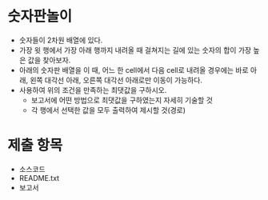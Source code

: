 # 숫자판놀이
- 숫자들이 2차원 배열에 있다.
- 가장 윗 행에서 가장 아래 행까지 내려올 때 걸쳐지는 길에 있는 숫자의 합이 가장 높은 값을 찾아보자.
- 아래의 숫자판 배열을 이 때, 어느 한 cell에서 다음 cell로 내려올 경우에는 바로 아래, 왼쪽 대각선 아래, 오른쪽 대각선 아래로만 이동이 가능하다.
- 사용하여 위의 조건을 만족하는 최댓값을 구하시오.
    - 보고서에 어떤 방법으로 최댓값을 구하였는지 자세히 기술할 것
    - 각 행에서 선택한 값을 모두 출력하여 제시할 것(경로)

# 제출 항목
- 소스코드
- README.txt
- 보고서
